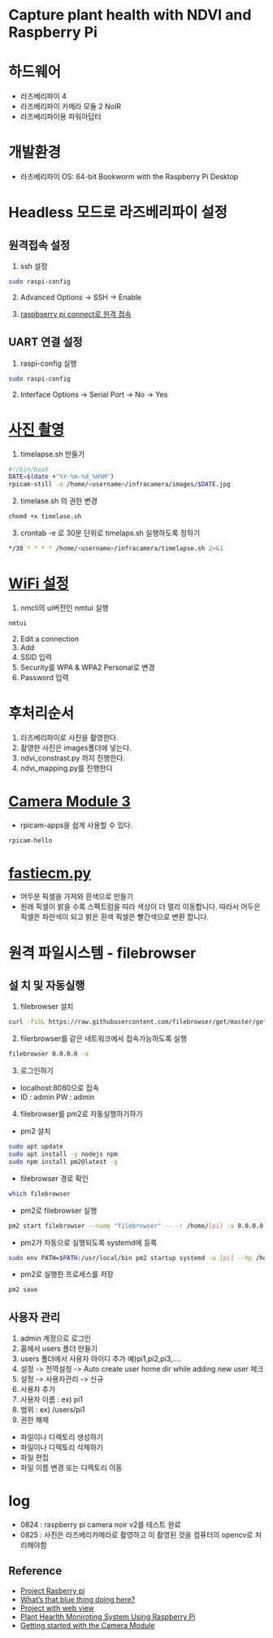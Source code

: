 # Capture plant health with NDVI and Raspberry Pi

# 하드웨어 
- 라즈베리파이 4 
- 라즈베리파이 카메라 모듈 2 NoIR
- 라즈베리파이용 파워아답터

# 개발환경 
- 라즈베리파이 OS: 64-bit Bookworm with the Raspberry Pi Desktop

# Headless 모드로 라즈베리파이 설정
## 원격접속 설정
1. ssh 설정
```bash
sudo raspi-config
```
2. Advanced Options -> SSH -> Enable

3. [raspbserry pi connect로 원격 접속](https://connect.raspberrypi.com/devices) 

## UART 연결 설정
1. raspi-config 실행
```bash
sudo raspi-config
```
2. Interface Options -> Serial Port -> No -> Yes

# [사진 촬영](https://www.raspberrypi.com/documentation/computers/camera_software.html#via-cron) 
1. timelapse.sh 만들기 
```bash
#!/bin/bash
DATE=$(date +"%Y-%m-%d_%H%M")
rpicam-still -o /home/<username>/infracamera/images/$DATE.jpg
```
2. timelase.sh 의 권한 변경
```bash
chomd +x timelase.sh
```
3. crontab -e 로 30분 단위로 timelaps.sh 실행하도록 정하기 
```bash
*/30 * * * * /home/<username>/infracamera/timelapse.sh 2>&1
```

# [WiFi 설정](https://youtu.be/QjSn33jbzFM?feature=shared)
1. nmcli의 ui버전인 nmtui 실행
```bash
nmtui
```
2. Edit a connection
3. Add
4. SSID 입력
5. Security를 WPA & WPA2 Personal로 변경
6. Password 입력






# 후처리순서
1. 라즈베리파이로 사진을 촬영한다.
2. 촬영한 사진은 images폴더에 넣는다.
3. ndvi_constrast.py 까지 진행한다.
4. ndvi_mapping.py를 진행한다

# [Camera Module 3](https://www.raspberrypi.com/documentation/computers/camera_software.html#rpicam-hello) 
- rpicam-apps을 쉽게 사용할 수 있다. 
```bash
rpicam-hello
```
# [fastiecm.py](./fastiecm.py)  
- 어두운 픽셀을 가져와 흰색으로 만들기
- 원래 픽셀이 밝을 수록 스펙트럼을 따라 색상이 더 멀리 이동합니다. 따라서 어두은 픽셀은 파란색이 되고 밝은 흰색 픽셀은 빨간색으로 변환 합니다. 

# 원격 파일시스템 - filebrowser

## 설 치 및 자동실행
1. filebrowser 설치 
```bash
curl -fsSL https://raw.githubusercontent.com/filebrowser/get/master/get.sh | bash
```
2. filerbrowser를 같은 네트워크에서 접속가능하도록 실행
```bash
filebrowser 0.0.0.0 -a 
```
3. 로그인하기 
- localhost:8080으로 접속
- ID : admin PW : admin

4. filebrowser를 pm2로 자동실행하기하기
- pm2 설치
```bash
sudo apt update
sudo apt install -y nodejs npm
sudo npm install pm2@latest -g
```
- filebrowser 경로 확인
```bash
which filebrowser
```
- pm2로 filebrowser 실행
```bash
pm2 start filebrowser --name "filebrowser" -- -r /home/[pi] -a 0.0.0.0 --port 8080
```
- pm2가 자동으로 실행되도록 systemd에 등록
```bash
sudo env PATH=$PATH:/usr/local/bin pm2 startup systemd -u [pi] --hp /home/[pi]
```
- pm2로 실행한 프로세스를 저장
```bash
pm2 save
```
## 사용자 관리 
1. admin 계정으로 로그인
2. 홈에서 users 폴더 만들기
3. users 폴더에서 사용자 아이디 추가 예)pi1,pi2,pi3,....
2. 설정 -> 전역설정 -> Auto create user home dir while adding new user 체크 
3. 설정 -> 사용자관리 -> 신규
4. 사용자 추가
5. 사용자 이름 : ex) pi1
6. 범위 : ex) /users/pi1
7. 권한 해제
- 파일이나 디렉토리 생성하기
- 파일이나 디렉토리 삭제하기
- 파일 편집
- 파일 이름 변경 또는 디렉토리 이동 









# log
- 0824 : raspberry pi camera noir v2를 테스트 완료
- 0825 : 사진은 라즈베리카메라로 촬영하고 이 촬영된 것을 컴퓨터의 opencv로 처리해야함


## Reference 
- [Project Rasberry pi](https://projects.raspberrypi.org/en/projects/astropi-ndvi/0) 
- [What’s that blue thing doing here?](https://www.raspberrypi.com/news/whats-that-blue-thing-doing-here/)
- [Project with web view](https://github.com/benbrackenbury/RPi-NDVI)
- [Plant Hearlth Moniroting System Using Raspberry Pi](https://acadpubl.eu/hub/2018-119-15/4/705.pdf)
- [Getting started with the Camera Module](https://projects.raspberrypi.org/en/projects/getting-started-with-picamera/3)
